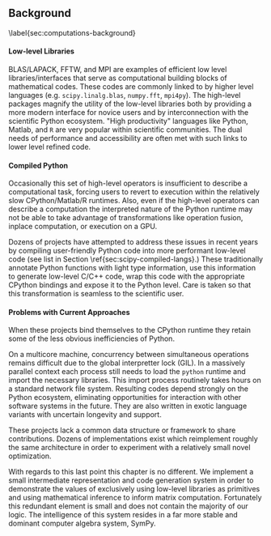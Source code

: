 
Background
----------

\label{sec:computations-background}

#### Low-level Libraries

BLAS/LAPACK, FFTW, and MPI are examples of efficient low level libraries/interfaces that serve as computational building blocks of mathematical codes.  These codes are commonly linked to by higher level languages (e.g. `scipy.linalg.blas`, `numpy.fft`, `mpi4py`).  The high-level packages magnify the utility of the low-level libraries both by providing a more modern interface for novice users and by interconnection with the scientific Python ecosystem. "High productivity" languages like Python, Matlab, and `R` are very popular within scientific communities.  The dual needs of performance and accessibility are often met with such links to lower level refined code.

#### Compiled Python

Occasionally this set of high-level operators is insufficient to describe a computational task, forcing users to revert to execution within the relatively slow CPython/Matlab/R runtimes.  Also, even if the high-level operators can describe a computation the interpreted nature of the Python runtime may not be able to take advantage of transformations like operation fusion, inplace computation, or execution on a GPU.

Dozens of projects have attempted to address these issues in recent years by compiling user-friendly Python code into more performant low-level code (see list in Section \ref{sec:scipy-compiled-langs}.)  These traditionally annotate Python functions with light type information, use this information to generate low-level C/C++ code, wrap this code with the appropriate CPython bindings and expose it to the Python level.  Care is taken so that this transformation is seamless to the scientific user.

#### Problems with Current Approaches

When these projects bind themselves to the CPython runtime they retain some of the less obvious inefficiencies of Python.  

On a multicore machine, concurrency between simultaneous operations remains difficult due to the global interpretter lock (GIL). In a massively parallel context each process still needs to load the `python` runtime and import the necessary libraries.  This import process routinely takes hours on a standard network file system.  Resulting codes depend strongly on the Python ecosystem, eliminating opportunities for interaction with other software systems in the future.  They are also written in exotic language variants with uncertain longevity and support.

These projects lack a common data structure or framework to share contributions.  Dozens of implementations exist which reimplement roughly the same architecture in order to experiment with a relatively small novel optimization.

With regards to this last point this chapter is no different.  We implement a small intermediate representation and code generation system in order to demonstrate the values of exclusively using low-level libraries as primitives and using mathematical inference to inform matrix computation.  Fortunately this redundant element is small and does not contain the majority of our logic.  The intelligence of this system resides in a far more stable and dominant computer algebra system, SymPy.
